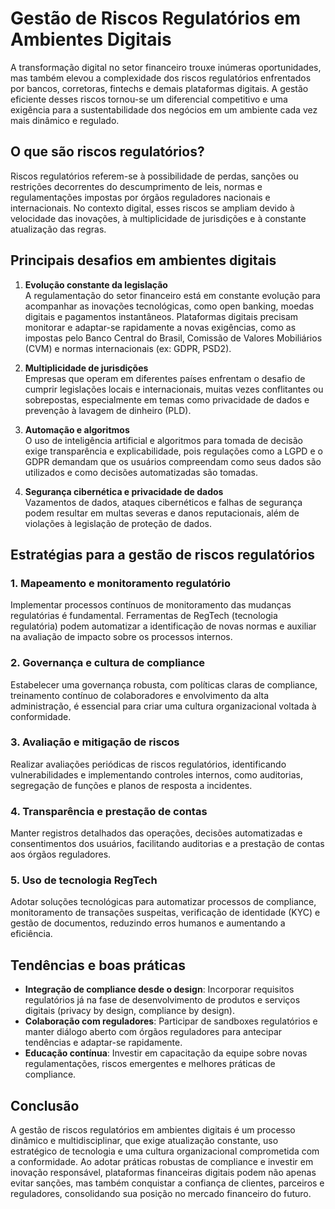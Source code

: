 # Gestão de Riscos Regulatórios em Ambientes Digitais

A transformação digital no setor financeiro trouxe inúmeras oportunidades, mas também elevou a complexidade dos riscos regulatórios enfrentados por bancos, corretoras, fintechs e demais plataformas digitais. A gestão eficiente desses riscos tornou-se um diferencial competitivo e uma exigência para a sustentabilidade dos negócios em um ambiente cada vez mais dinâmico e regulado.

## O que são riscos regulatórios?

Riscos regulatórios referem-se à possibilidade de perdas, sanções ou restrições decorrentes do descumprimento de leis, normas e regulamentações impostas por órgãos reguladores nacionais e internacionais. No contexto digital, esses riscos se ampliam devido à velocidade das inovações, à multiplicidade de jurisdições e à constante atualização das regras.

## Principais desafios em ambientes digitais

1. **Evolução constante da legislação**  
   A regulamentação do setor financeiro está em constante evolução para acompanhar as inovações tecnológicas, como open banking, moedas digitais e pagamentos instantâneos. Plataformas digitais precisam monitorar e adaptar-se rapidamente a novas exigências, como as impostas pelo Banco Central do Brasil, Comissão de Valores Mobiliários (CVM) e normas internacionais (ex: GDPR, PSD2).

2. **Multiplicidade de jurisdições**  
   Empresas que operam em diferentes países enfrentam o desafio de cumprir legislações locais e internacionais, muitas vezes conflitantes ou sobrepostas, especialmente em temas como privacidade de dados e prevenção à lavagem de dinheiro (PLD).

3. **Automação e algoritmos**  
   O uso de inteligência artificial e algoritmos para tomada de decisão exige transparência e explicabilidade, pois regulações como a LGPD e o GDPR demandam que os usuários compreendam como seus dados são utilizados e como decisões automatizadas são tomadas.

4. **Segurança cibernética e privacidade de dados**  
   Vazamentos de dados, ataques cibernéticos e falhas de segurança podem resultar em multas severas e danos reputacionais, além de violações à legislação de proteção de dados.

## Estratégias para a gestão de riscos regulatórios

### 1. **Mapeamento e monitoramento regulatório**

Implementar processos contínuos de monitoramento das mudanças regulatórias é fundamental. Ferramentas de RegTech (tecnologia regulatória) podem automatizar a identificação de novas normas e auxiliar na avaliação de impacto sobre os processos internos.

### 2. **Governança e cultura de compliance**

Estabelecer uma governança robusta, com políticas claras de compliance, treinamento contínuo de colaboradores e envolvimento da alta administração, é essencial para criar uma cultura organizacional voltada à conformidade.

### 3. **Avaliação e mitigação de riscos**

Realizar avaliações periódicas de riscos regulatórios, identificando vulnerabilidades e implementando controles internos, como auditorias, segregação de funções e planos de resposta a incidentes.

### 4. **Transparência e prestação de contas**

Manter registros detalhados das operações, decisões automatizadas e consentimentos dos usuários, facilitando auditorias e a prestação de contas aos órgãos reguladores.

### 5. **Uso de tecnologia RegTech**

Adotar soluções tecnológicas para automatizar processos de compliance, monitoramento de transações suspeitas, verificação de identidade (KYC) e gestão de documentos, reduzindo erros humanos e aumentando a eficiência.

## Tendências e boas práticas

- **Integração de compliance desde o design**: Incorporar requisitos regulatórios já na fase de desenvolvimento de produtos e serviços digitais (privacy by design, compliance by design).
- **Colaboração com reguladores**: Participar de sandboxes regulatórios e manter diálogo aberto com órgãos reguladores para antecipar tendências e adaptar-se rapidamente.
- **Educação contínua**: Investir em capacitação da equipe sobre novas regulamentações, riscos emergentes e melhores práticas de compliance.

## Conclusão

A gestão de riscos regulatórios em ambientes digitais é um processo dinâmico e multidisciplinar, que exige atualização constante, uso estratégico de tecnologia e uma cultura organizacional comprometida com a conformidade. Ao adotar práticas robustas de compliance e investir em inovação responsável, plataformas financeiras digitais podem não apenas evitar sanções, mas também conquistar a confiança de clientes, parceiros e reguladores, consolidando sua posição no mercado financeiro do futuro.